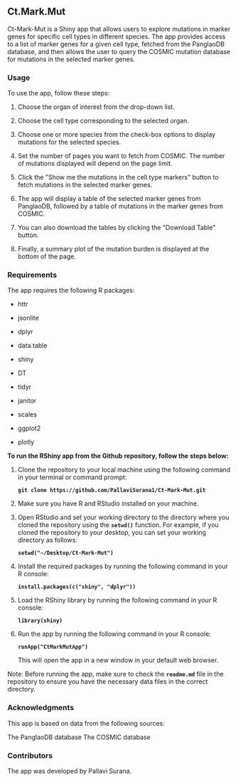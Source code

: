 ## Ct.Mark.Mut

Ct-Mark-Mut is a Shiny app that allows users to explore mutations in marker genes for specific cell types in different species. The app provides access to a list of marker genes for a given cell type, fetched from the PanglaoDB database, and then allows the user to query the COSMIC mutation database for mutations in the selected marker genes.

### Usage

To use the app, follow these steps:

1.  Choose the organ of interest from the drop-down list.

2.  Choose the cell type corresponding to the selected organ.

3.  Choose one or more species from the check-box options to display mutations for the selected species.

4.  Set the number of pages you want to fetch from COSMIC. The number of mutations displayed will depend on the page limit.

5.  Click the "Show me the mutations in the cell type markers" button to fetch mutations in the selected marker genes.

6.  The app will display a table of the selected marker genes from PanglaoDB, followed by a table of mutations in the marker genes from COSMIC.

7.  You can also download the tables by clicking the "Download Table" button.

8.  Finally, a summary plot of the mutation burden is displayed at the bottom of the page.

### Requirements

The app requires the following R packages:

-   httr

-   jsonlite

-   dplyr

-   data.table

-   shiny

-   DT

-   tidyr

-   janitor

-   scales

-   ggplot2

-   plotly

**To run the RShiny app from the Github repository, follow the steps below:**

1.  Clone the repository to your local machine using the following command in your terminal or command prompt:

    **`git clone https://github.com/PallaviSurana1/Ct-Mark-Mut.git`**

2.  Make sure you have R and RStudio installed on your machine.

3.  Open RStudio and set your working directory to the directory where you cloned the repository using the **`setwd()`** function. For example, if you cloned the repository to your desktop, you can set your working directory as follows:

    **`setwd("~/Desktop/Ct-Mark-Mut")`**

4.  Install the required packages by running the following command in your R console:

    **`install.packages(c("shiny", "dplyr"))`**

5.  Load the RShiny library by running the following command in your R console:

    **`library(shiny)`**

6.  Run the app by running the following command in your R console:

    **`runApp("CtMarkMutApp")`**

    This will open the app in a new window in your default web browser.

Note: Before running the app, make sure to check the **`readme.md`** file in the repository to ensure you have the necessary data files in the correct directory.

### Acknowledgments

This app is based on data from the following sources:

The PanglaoDB database The COSMIC database

### Contributors

The app was developed by Pallavi Surana.
